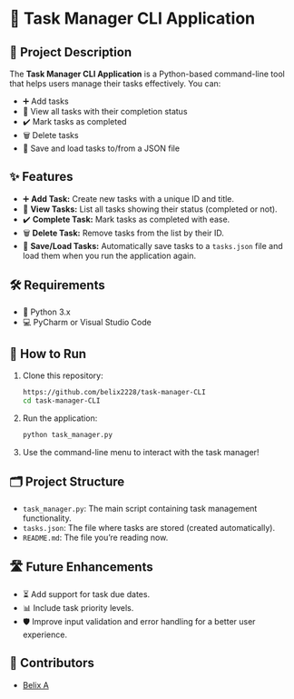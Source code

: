 # 📝 Task Manager CLI Application

## 📖 Project Description
The **Task Manager CLI Application** is a Python-based command-line tool that helps users manage their tasks effectively. You can:
- ➕ Add tasks
- 👀 View all tasks with their completion status
- ✔️ Mark tasks as completed
- 🗑️ Delete tasks
- 💾 Save and load tasks to/from a JSON file

## ✨ Features
- ➕ **Add Task:** Create new tasks with a unique ID and title.
- 👀 **View Tasks:** List all tasks showing their status (completed or not).
- ✔️ **Complete Task:** Mark tasks as completed with ease.
- 🗑️ **Delete Task:** Remove tasks from the list by their ID.
- 💾 **Save/Load Tasks:** Automatically save tasks to a `tasks.json` file and load them when you run the application again.

## 🛠️ Requirements
- 🐍 Python 3.x
- 💻 PyCharm or Visual Studio Code 

## 🚀 How to Run
1. Clone this repository:
   ```bash
   https://github.com/belix2228/task-manager-CLI
   cd task-manager-CLI
   ```
2. Run the application:
   ```bash
   python task_manager.py
   ```

3. Use the command-line menu to interact with the task manager!

## 🗂️ Project Structure
- `task_manager.py`: The main script containing task management functionality.
- `tasks.json`: The file where tasks are stored (created automatically).
- `README.md`: The file you’re reading now.

## 🛣️ Future Enhancements
- ⏳ Add support for task due dates.
- 📊 Include task priority levels.
- 🛡️ Improve input validation and error handling for a better user experience.

## 👥 Contributors
- [Belix A ](https://github.com/belix2228)


